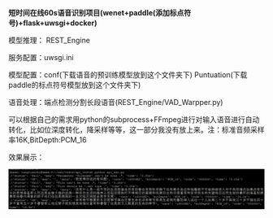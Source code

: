 **短时间在线60s语音识别项目(wenet+paddle(添加标点符号)+flask+uwsgi+docker)**

模型推理： REST_Engine

服务配置：uwsgi.ini

模型配置：conf(下载语音的预训练模型放到这个文件夹下)  Puntuation(下载paddle的标点符号模型放到这个文件夹下)

语音处理：端点检测分割长段语音(REST_Engine/VAD_Warpper.py)

可以根据自己的需求用python的subprocess+FFmpeg进行对输入语音进行自动转化，比如位深度转化，降采样等等，这一部分我没有放上来。注：标准音频采样率16K,BitDepth:PCM_16

效果展示：

![1](src\1.jpg)



